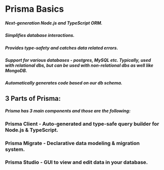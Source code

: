 # Prisma Basics
##### Next-generation Node.js and TypeScript ORM.
##### Simplifies database interactions.
##### Provides type-safety and catches data related errors.
##### Support for various databases - postgres, MySQL etc. Typically, used with relational dbs, but can be used with non-relational dbs as well like MongoDB.
##### Automatically generates code based on our db schema.

## 3 Parts of Prisma:
##### Prisma has 3 main components and those are the following:
### Prisma Client - Auto-generated and type-safe query builder for Node.js & TypeScript.
### Prisma Migrate - Declarative data modeling & migration system.
### Prisma Studio - GUI to view and edit data in your database.

